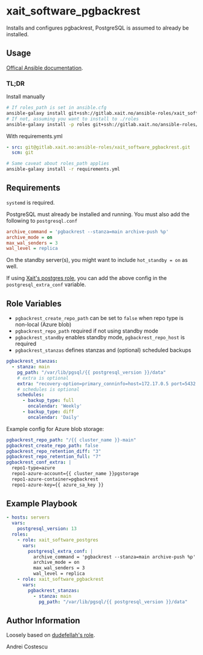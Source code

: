 # xait_software_pgbackrest

Installs and configures pgbackrest, PostgreSQL is assumed to already be installed.

## Usage

[Offical Ansible documentation](https://docs.ansible.com/ansible/latest/galaxy/user_guide.html#installing-multiple-roles-from-a-file).

### TL;DR

Install manually
```sh
# If roles_path is set in ansible.cfg
ansible-galaxy install git+ssh://gitlab.xait.no/ansible-roles/xait_software_pgbackrest.git
# If not, assuming you want to install to ./roles
ansible-galaxy install -p roles git+ssh://gitlab.xait.no/ansible-roles/xait_software_pgbackrest.git
```

With requirements.yml
```yml
- src: git@gitlab.xait.no:ansible-roles/xait_software_pgbackrest.git
  scm: git
```
```sh
# Same caveat about roles_path applies
ansible-galaxy install -r requirements.yml
```

## Requirements

`systemd` is required.

PostgreSQL must already be installed and running. You must also add the following to `postgresql.conf`

```ini
archive_command = 'pgbackrest --stanza=main archive-push %p'
archive_mode = on
max_wal_senders = 3
wal_level = replica
```

On the standby server(s), you might want to include `hot_standby = on` as well.

If using [Xait's postgres role](https://gitlab.xait.no/collab/xait_software_postgres), you can add the above config in the `postgresql_extra_conf` variable.

## Role Variables

- `pgbackrest_create_repo_path` can be set to `false` when repo type is non-local (Azure blob)
- `pgbackrest_repo_path` required if not using standby mode
- `pgbackrest_standby` enables standby mode, `pgbackrest_repo_host` is required
- `pgbackrest_stanzas` defines stanzas and (optional) scheduled backups

```yml
pgbackrest_stanzas:
  - stanza: main
    pg_path: "/var/lib/pgsql/{{ postgresql_version }}/data"
    # extra is optional
    extra: "recovery-option=primary_conninfo=host=172.17.0.5 port=5432 user=replicator"
    # schedules is optional
    schedules:
      - backup_type: full
        oncalendar: 'Weekly'
      - backup_type: diff
        oncalendar: 'Daily'
```

Example config for Azure blob storage:

```yml
pgbackrest_repo_path: "/{{ cluster_name }}-main"
pgbackrest_create_repo_path: false
pgbackrest_repo_retention_diff: "3"
pgbackrest_repo_retention_full: "7"
pgbackrest_conf_extra: |
  repo1-type=azure
  repo1-azure-account={{ cluster_name }}pgstorage
  repo1-azure-container=pgbackrest
  repo1-azure-key={{ azure_sa_key }}
```

## Example Playbook

```yml
- hosts: servers
  vars:
    postgresql_version: 13
  roles:
    - role: xait_software_postgres
      vars:
        postgresql_extra_conf: |
          archive_command = 'pgbackrest --stanza=main archive-push %p'
          archive_mode = on
          max_wal_senders = 3
          wal_level = replica
    - role: xait_software_pgbackrest
      vars:
        pgbackrest_stanzas:
          - stanza: main
            pg_path: "/var/lib/pgsql/{{ postgresql_version }}/data"
```

## Author Information

Loosely based on [dudefellah's role](https://github.com/dudefellah/ansible-role-pgbackrest).

Andrei Costescu
